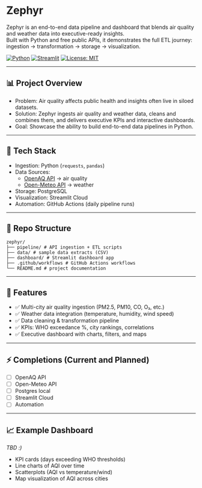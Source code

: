 # Zephyr

Zephyr is an end-to-end data pipeline and dashboard that blends air quality and weather data into executive-ready insights.  
Built with Python and free public APIs, it demonstrates the full ETL journey: ingestion → transformation → storage → visualization.

[![Python](https://img.shields.io/badge/Python-3.10+-blue)](https://www.python.org/) 
[![Streamlit](https://img.shields.io/badge/Streamlit-Live%20Demo-red)](https://streamlit.io/) 
[![License: MIT](https://img.shields.io/badge/License-MIT-yellow.svg)](LICENSE)

---

## 📊 Project Overview
- Problem: Air quality affects public health and insights often live in siloed datasets.  
- Solution: Zephyr ingests air quality and weather data, cleans and combines them, and delivers executive KPIs and interactive dashboards.  
- Goal: Showcase the ability to build end-to-end data pipelines in Python.

---

## 🔧 Tech Stack
- Ingestion: Python (`requests`, `pandas`)  
- Data Sources:  
  - [OpenAQ API](https://docs.openaq.org/) → air quality  
  - [Open-Meteo API](https://open-meteo.com/) → weather  
- Storage: PostgreSQL
- Visualization: Streamlit Cloud
- Automation: GitHub Actions (daily pipeline runs)  

---

## 📂 Repo Structure
```
zephyr/
├── pipeline/ # API ingestion + ETL scripts
├── data/ # sample data extracts (CSV)
├── dashboard/ # Streamlit dashboard app
├── .github/workflows # GitHub Actions workflows
└── README.md # project documentation
```

---

## 🚀 Features
- ✅ Multi-city air quality ingestion (PM2.5, PM10, CO, O₃, etc.)  
- ✅ Weather data integration (temperature, humidity, wind speed)  
- ✅ Data cleaning & transformation pipeline  
- ✅ KPIs: WHO exceedance %, city rankings, correlations  
- ✅ Executive dashboard with charts, filters, and maps
  
---

## ⚡ Completions (Current and Planned)
- [ ] OpenAQ API
- [ ] Open-Meteo API
- [ ] Postgres local
- [ ] Streamlit Cloud
- [ ] Automation
---

## 📈 Example Dashboard
*TBD :)*

- KPI cards (days exceeding WHO thresholds)  
- Line charts of AQI over time  
- Scatterplots (AQI vs temperature/wind)  
- Map visualization of AQI across cities  
